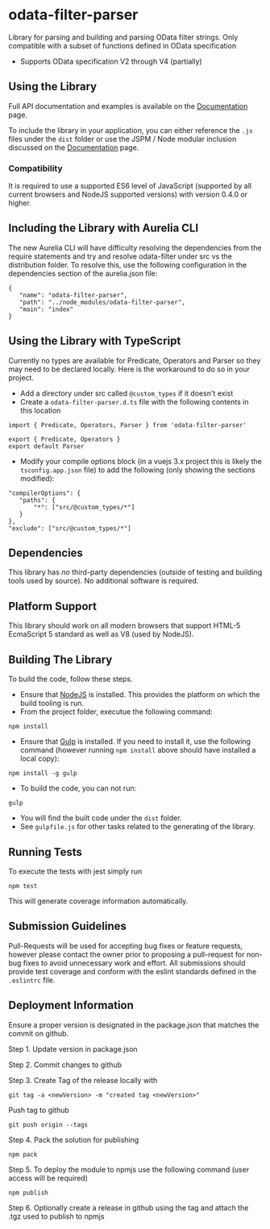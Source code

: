 # odata-filter-parser

Library for parsing and building and parsing OData filter strings.  Only compatible with a subset of functions defined in OData specification

* Supports OData specification V2 through V4 (partially)

## Using the Library
Full API documentation and examples is available on the [Documentation](https://github.com/jadrake75/odata-filter-parser/blob/master/doc/Intro.md) page.

To include the library in your application, you can either reference the `.js` files under the `dist` folder or use the JSPM / Node 
modular inclusion discussed on the [Documentation](https://github.com/jadrake75/odata-filter-parser/blob/master/doc/Intro.md) page.

### Compatibility
It is required to use a supported ES6 level of JavaScript (supported by all current browsers and NodeJS supported versions) with
version 0.4.0 or higher.


## Including the Library with Aurelia CLI
The new Aurelia CLI will have difficulty resolving the dependencies from the require statements and try and resolve odata-filter under src vs the distribution folder.  To resolve this, 
use the following configuration in the dependencies section of the aurelia.json file:
   
  ```
  {
     "name": "odata-filter-parser",
     "path": "../node_modules/odata-filter-parser",
     "main": "index"
  }
  ```

## Using the Library with TypeScript
Currently no types are available for Predicate, Operators and Parser so they may need to be declared locally.  Here is the workaround to do so in your project.

  * Add a directory under src called `@custom_types` if it doesn't exist
  * Create a `odata-filter-parser.d.ts` file with the following contents in this location

  ```
  import { Predicate, Operators, Parser } from 'odata-filter-parser'

  export { Predicate, Operators }
  export default Parser
  ```

   * Modify your compile options block (in a vuejs 3.x project this is likely the `tsconfig.app.json` file) to add the following (only showing the sections modified):

   ```
   "compilerOptions": {
      "paths": {
          "*": ["src/@custom_types/*"]
      }
   },
   "exclude": ["src/@custom_types/*"]
   ```

   
## Dependencies
This library has *no* third-party dependencies (outside of testing and building tools used by source).  No additional software is required.

## Platform Support
This library should work on all modern browsers that support HTML-5 EcmaScript 5 standard as well as V8 (used by NodeJS).

## Building The Library
To build the code, follow these steps.

  * Ensure that [NodeJS](http://nodejs.org) is installed.  This provides the platform on which the build tooling is run.
  * From the project folder, executue the following command:
  
  ```
  npm install
  ```
  * Ensure that [Gulp](http://gulpjs.com) is installed.  If you need to install it, use the following command (however 
  running `npm install` above should have installed a local copy):
  
  ```
  npm install -g gulp
  ```
  * To build the code, you can not run:
  
  ```
  gulp
  ```
  * You will find the built code under the `dist` folder.
  * See `gulpfile.js` for other tasks related to the generating of the library.

## Running Tests

To execute the tests with jest simply run

```
npm test
```

This will generate coverage information automatically.


## Submission Guidelines
Pull-Requests will be used for accepting bug fixes or feature requests, however please contact the owner prior to proposing
a pull-request for non-bug fixes to avoid unnecessary work and effort.  All submissions should provide test coverage and
conform with the eslint standards defined in the `.eslintrc` file.

## Deployment Information

Ensure a proper version is designated in the package.json that matches the commit on github.

Step 1. Update version in package.json

Step 2. Commit changes to github

Step 3. Create Tag of the release locally with

```
git tag -a <newVersion> -m "created tag <newVersion>"
```

Push tag to github

```
git push origin --tags
```

Step 4. Pack the solution for publishing

```
npm pack
```

Step 5. To deploy the module to npmjs use the following command (user access will be required)

```
npm publish
```

Step 6.  Optionally create a release in github using the tag and attach the .tgz used to publish to npmjs

